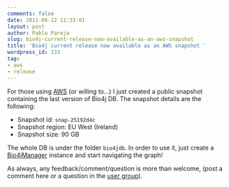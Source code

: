```yaml
---
comments: false
date: 2011-06-22 11:33:01
layout: post
author: Pablo Pareja
slug: bio4j-current-release-now-available-as-an-aws-snapshot
title: 'Bio4j current release now available as an AWS snapshot '
wordpress_id: 133
tag:
- aws
- release
---
```


For those using [AWS](http://aws.amazon.com) (or willing to...) I just created a public snapshot containing the last version of Bio4j DB.
The snapshot details are the following:

- Snapshot id: `snap-25192d4c`
- Snapshot region: EU West (Ireland)
- Snapshot size: 90 GB

The whole DB is under the folder `bio4jdb`.
In order to use it, just create a [Bio4jManager](http://www.bio4j.com/docs/bio4jmodel/apidocs/com/era7/bioinfo/bio4jmodel/util/Bio4jManager.html) instance and start navigating the graph!

As always, any feedback/comment/question is more than welcome, 
(post a comment here or a question in the [user group](http://groups.google.com/group/bio4j-user)).
